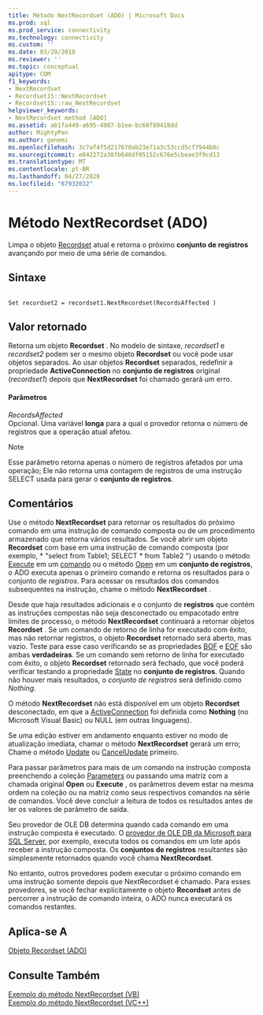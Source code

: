 ```yaml
---
title: Método NextRecordset (ADO) | Microsoft Docs
ms.prod: sql
ms.prod_service: connectivity
ms.technology: connectivity
ms.custom: ''
ms.date: 03/20/2018
ms.reviewer: ''
ms.topic: conceptual
apitype: COM
f1_keywords:
- NextRecordset
- Recordset15::NextRecordset
- Recordset15::raw_NextRecordset
helpviewer_keywords:
- NextRecordset method [ADO]
ms.assetid: ab1fa449-a695-4987-b1ee-bc68f89418dd
author: MightyPen
ms.author: genemi
ms.openlocfilehash: 3c7af4f5d217670ab23e71a3c53ccd5cf7944b0c
ms.sourcegitcommit: e042272a38fb646df05152c676e5cbeae3f9cd13
ms.translationtype: MT
ms.contentlocale: pt-BR
ms.lasthandoff: 04/27/2020
ms.locfileid: "67932032"
---
```

# <a name="nextrecordset-method-ado"></a>Método NextRecordset (ADO)
Limpa o objeto [Recordset](../../../ado/reference/ado-api/recordset-object-ado.md) atual e retorna o próximo **conjunto de registros** avançando por meio de uma série de comandos.  
  
## <a name="syntax"></a>Sintaxe  
  
```  
  
Set recordset2 = recordset1.NextRecordset(RecordsAffected )  
```  
  
## <a name="return-value"></a>Valor retornado  
 Retorna um objeto **Recordset** . No modelo de sintaxe, *recordset1* e *recordset2* podem ser o mesmo objeto **Recordset** ou você pode usar objetos separados. Ao usar objetos **Recordset** separados, redefinir a propriedade **ActiveConnection** no **conjunto de registros** original (*recordset1*) depois que **NextRecordset** foi chamado gerará um erro.  
  
#### <a name="parameters"></a>Parâmetros  
 *RecordsAffected*  
 Opcional. Uma variável **longa** para a qual o provedor retorna o número de registros que a operação atual afetou.  
  
> [!NOTE]
>  Esse parâmetro retorna apenas o número de registros afetados por uma operação; Ele não retorna uma contagem de registros de uma instrução SELECT usada para gerar o **conjunto de registros**.  
  
## <a name="remarks"></a>Comentários  
 Use o método **NextRecordset** para retornar os resultados do próximo comando em uma instrução de comando composta ou de um procedimento armazenado que retorna vários resultados. Se você abrir um objeto **Recordset** com base em uma instrução de comando composta (por exemplo, \* "select from Table1; SELECT \* from Table2 ") usando o método [Execute](../../../ado/reference/ado-api/execute-method-ado-command.md) em um [comando](../../../ado/reference/ado-api/command-object-ado.md) ou o método [Open](../../../ado/reference/ado-api/open-method-ado-recordset.md) em um **conjunto de registros**, o ADO executa apenas o primeiro comando e retorna os resultados para o conjunto de *registros*. Para acessar os resultados dos comandos subsequentes na instrução, chame o método **NextRecordset** .  
  
 Desde que haja resultados adicionais e o conjunto de **registros** que contém as instruções compostas não seja desconectado ou empacotado entre limites de processo, o método **NextRecordset** continuará a retornar objetos **Recordset** . Se um comando de retorno de linha for executado com êxito, mas não retornar registros, o objeto **Recordset** retornado será aberto, mas vazio. Teste para esse caso verificando se as propriedades [BOF](../../../ado/reference/ado-api/bof-eof-properties-ado.md) e [EOF](../../../ado/reference/ado-api/bof-eof-properties-ado.md) são ambas **verdadeiras**. Se um comando sem retorno de linha for executado com êxito, o objeto **Recordset** retornado será fechado, que você poderá verificar testando a propriedade [State](../../../ado/reference/ado-api/state-property-ado.md) no **conjunto de registros**. Quando não houver mais resultados, o *conjunto de registros* será definido como *Nothing*.  
  
 O método **NextRecordset** não está disponível em um objeto **Recordset** desconectado, em que a [ActiveConnection](../../../ado/reference/ado-api/activeconnection-property-ado.md) foi definida como **Nothing** (no Microsoft Visual Basic) ou NULL (em outras linguagens).  
  
 Se uma edição estiver em andamento enquanto estiver no modo de atualização imediata, chamar o método **NextRecordset** gerará um erro; Chame o método [Update](../../../ado/reference/ado-api/update-method.md) ou [CancelUpdate](../../../ado/reference/ado-api/cancelupdate-method-ado.md) primeiro.  
  
 Para passar parâmetros para mais de um comando na instrução composta preenchendo a coleção [Parameters](../../../ado/reference/ado-api/parameters-collection-ado.md) ou passando uma matriz com a chamada original **Open** ou **Execute** , os parâmetros devem estar na mesma ordem na coleção ou na matriz como seus respectivos comandos na série de comandos. Você deve concluir a leitura de todos os resultados antes de ler os valores de parâmetro de saída.  
  
 Seu provedor de OLE DB determina quando cada comando em uma instrução composta é executado. O [provedor de OLE DB da Microsoft para SQL Server](../../../ado/guide/appendixes/microsoft-ole-db-provider-for-sql-server.md), por exemplo, executa todos os comandos em um lote após receber a instrução composta. Os **conjuntos de registros** resultantes são simplesmente retornados quando você chama **NextRecordset**.  
  
 No entanto, outros provedores podem executar o próximo comando em uma instrução somente depois que NextRecordset é chamado. Para esses provedores, se você fechar explicitamente o objeto **Recordset** antes de percorrer a instrução de comando inteira, o ADO nunca executará os comandos restantes.  
  
## <a name="applies-to"></a>Aplica-se A  
 [Objeto Recordset (ADO)](../../../ado/reference/ado-api/recordset-object-ado.md)  
  
## <a name="see-also"></a>Consulte Também  
 [Exemplo do método NextRecordset (VB)](../../../ado/reference/ado-api/nextrecordset-method-example-vb.md)   
 [Exemplo do método NextRecordset (VC++)](../../../ado/reference/ado-api/nextrecordset-method-example-vc.md)   
